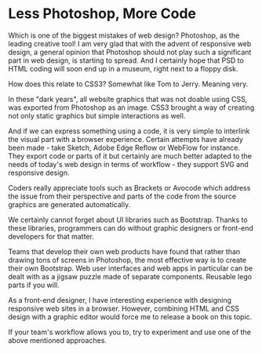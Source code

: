 Less Photoshop, More Code
=========================

Which is one of the biggest mistakes of web design? Photoshop, as the leading
creative tool! I am very glad that with the advent of responsive web design, a
general opinion that Photoshop should not play such a significant part in web
design, is starting to spread. And I certainly hope that PSD to HTML coding will
soon end up in a museum, right next to a floppy disk.

How does this relate to CSS3? Somewhat like Tom to Jerry. Meaning very.

In these "dark years", all website graphics that was not doable using CSS, was
exported from Photoshop as an image. CSS3 brought a way of creating not only
static graphics but simple interactions as well.

And if we can express something using a code, it is very simple to interlink the
visual part with a browser experience. Certain attempts have already been made -
take Sketch, Adobe Edge Reflow or WebFlow for instance. They export code or
parts of it but certainly are much better adapted to the needs of today's web
design in terms of workflow - they support SVG and responsive design.

Coders really appreciate tools such as Brackets or Avocode which address the
issue from their perspective and parts of the code from the source graphics are
generated automatically.

We certainly cannot forget about UI libraries such as Bootstrap. Thanks to these
libraries, programmers can do without graphic designers or front-end developers
for that matter.

Teams that develop their own web products have found that rather than drawing
tons of screens in Photoshop, the most effective way is to create their own
Bootstrap. Web user interfaces and web apps in particular can be dealt with as a
jigsaw puzzle made of separate components. Reusable lego parts if you will.

As a front-end designer, I have interesting experience with designing responsive
web sites in a browser. However, combining HTML and CSS design with a graphic
editor would force me to release a book on this topic.

If your team's workflow allows you to, try to experiment and use one of the
above mentioned approaches.
